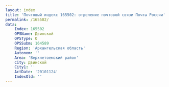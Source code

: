 ```yaml
---
layout: index
title: 'Почтовый индекс 165502: отделение почтовой связи Почты России'
permalink: /165502/
data:
    Index: 165502
    OPSName: Двинской
    OPSType: О
    OPSSubm: 164589
    Region: 'Архангельская область'
    Autonom: ''
    Area: 'Верхнетоемский район'
    City: Двинской
    City1: ''
    ActDate: '20101124'
    IndexOld: ''
---
```

